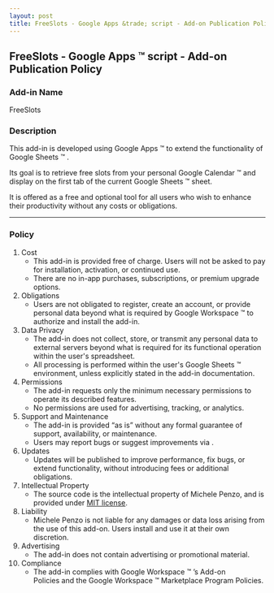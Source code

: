 ```yaml
---
layout: post
title: FreeSlots - Google Apps &trade; script - Add-on Publication Policy
---
```


## FreeSlots - Google Apps &trade; script - Add-on Publication Policy

### Add-in Name

FreeSlots

### Description

This add-in is developed using Google Apps &trade; to extend the functionality of Google Sheets &trade; . 

Its goal is to retrieve free slots from your personal Google Calendar &trade; and display on the first tab of the current Google Sheets &trade; sheet.

It is offered as a free and optional tool for all users who wish to enhance their productivity without any costs or obligations.

---

### Policy

1. Cost
    - This add-in is provided free of charge. Users will not be asked to pay for installation, activation, or continued use.
    - There are no in-app purchases, subscriptions, or premium upgrade options.
2. Obligations
    - Users are not obligated to register, create an account, or provide personal data beyond what is required by Google Workspace &trade; to authorize and install the add-in.
3. Data Privacy
    - The add-in does not collect, store, or transmit any personal data to external servers beyond what is required for its functional operation within the user's spreadsheet.
    - All processing is performed within the user's Google Sheets &trade; environment, unless explicitly stated in the add-in documentation.
4. Permissions
    - The add-in requests only the minimum necessary permissions to operate its described features.
    - No permissions are used for advertising, tracking, or analytics.
5. Support and Maintenance
    - The add-in is provided “as is” without any formal guarantee of support, availability, or maintenance.
    - Users may report bugs or suggest improvements via .
6. Updates
    - Updates will be published to improve performance, fix bugs, or extend functionality, without introducing fees or additional obligations.
7. Intellectual Property
    - The source code is the intellectual property of Michele Penzo, and is provided under [MIT license](/LICENSE).
8. Liability
    - Michele Penzo is not liable for any damages or data loss arising from the use of this add-on. Users install and use it at their own discretion.
9. Advertising
    - The add-in does not contain advertising or promotional material.
10. Compliance
    - The add-in complies with Google Workspace &trade; ’s Add-on Policies and the Google Workspace &trade; Marketplace Program Policies.
